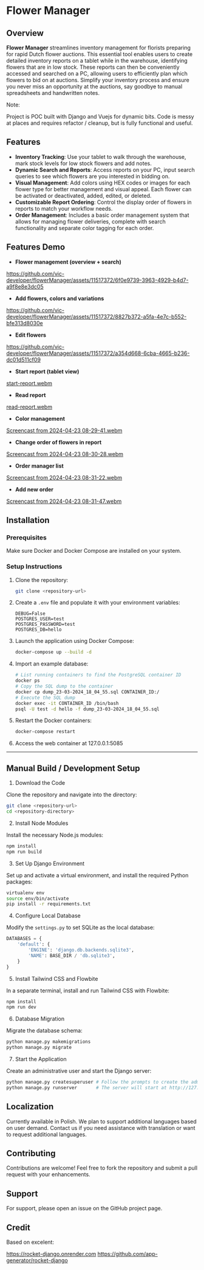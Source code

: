 
# Flower Manager

## Overview

**Flower Manager** streamlines inventory management for florists preparing for rapid Dutch flower auctions. This essential tool enables users to create detailed inventory reports on a tablet while in the warehouse, identifying flowers that are in low stock. These reports can then be conveniently accessed and searched on a PC, allowing users to efficiently plan which flowers to bid on at auctions. Simplify your inventory process and ensure you never miss an opportunity at the auctions, say goodbye to manual spreadsheets and handwritten notes.

Note:

Project is POC built with Django and Vuejs for dynamic bits. Code is messy at places and requires refactor / cleanup, but is fully functional and useful.

## Features

- **Inventory Tracking**: Use your tablet to walk through the warehouse, mark stock levels for low stock flowers and add notes.
- **Dynamic Search and Reports**: Access reports on your PC, input search queries to see which flowers are you interested in bidding on.
- **Visual Management**: Add colors using HEX codes or images for each flower type for better management and visual appeal. Each flower can be activated or deactivated, added, edited, or deleted.
- **Customizable Report Ordering**: Control the display order of flowers in reports to match your workflow needs.
- **Order Management**: Includes a basic order management system that allows for managing flower deliveries, complete with search functionality and separate color tagging for each order.

## Features Demo

- **Flower management (overview + search)**


https://github.com/vic-developer/flowerManager/assets/11517372/6f0e9739-3963-4929-b4d7-a9f8e8e3dc05



- **Add flowers, colors and variations**


https://github.com/vic-developer/flowerManager/assets/11517372/8827b372-a5fa-4e7c-b552-bfe313d8030e


- **Edit flowers**


https://github.com/vic-developer/flowerManager/assets/11517372/a354d668-6cba-4665-b236-dc01d511cf09


- **Start report (tablet view)**



[start-report.webm](https://github.com/vic-developer/flowerManager/assets/11517372/9dcde6f6-71a3-451a-b5c8-0cbd23ae6404)



- **Read report**


[read-report.webm](https://github.com/vic-developer/flowerManager/assets/11517372/fcd8800f-f036-47d1-8a23-62a8c35d3941)




- **Color management**


[Screencast from 2024-04-23 08-29-41.webm](https://github.com/vic-developer/flowerManager/assets/11517372/6acbc234-b569-41f6-8691-e2e8a2daf679)



- **Change order of flowers in report**


[Screencast from 2024-04-23 08-30-28.webm](https://github.com/vic-developer/flowerManager/assets/11517372/4427e75f-2378-4233-b93a-24fb0716871a)



- **Order manager list**

[Screencast from 2024-04-23 08-31-22.webm](https://github.com/vic-developer/flowerManager/assets/11517372/aa336e88-f095-48de-b185-3401a6aa2666)



- **Add new order**


[Screencast from 2024-04-23 08-31-47.webm](https://github.com/vic-developer/flowerManager/assets/11517372/8f68bddf-50bf-422b-9ec8-16e5ecb16204)



## Installation

### Prerequisites
Make sure Docker and Docker Compose are installed on your system.

### Setup Instructions

1. Clone the repository:
   ```bash
   git clone <repository-url>
   ```
   
2. Create a `.env` file and populate it with your environment variables:
   ```plaintext
   DEBUG=False
   POSTGRES_USER=test
   POSTGRES_PASSWORD=test
   POSTGRES_DB=hello
   ```

3. Launch the application using Docker Compose:
   ```bash
   docker-compose up --build -d
   ```

4. Import an example database:
   ```bash
   # List running containers to find the PostgreSQL container ID
   docker ps
   # Copy the SQL dump to the container
   docker cp dump_23-03-2024_18_04_55.sql CONTAINER_ID:/
   # Execute the SQL dump
   docker exec -it CONTAINER_ID /bin/bash
   psql -U test -d hello -f dump_23-03-2024_18_04_55.sql
   ```

5. Restart the Docker containers:
   ```bash
   docker-compose restart
   ```

6. Access the web container at 127.0.0.1:5085

---

## Manual Build / Development Setup

1. Download the Code

Clone the repository and navigate into the directory:
```bash
git clone <repository-url>
cd <repository-directory>
```

 2. Install Node Modules

Install the necessary Node.js modules:
```bash
npm install
npm run build
```

 3. Set Up Django Environment

Set up and activate a virtual environment, and install the required Python packages:
```bash
virtualenv env
source env/bin/activate
pip install -r requirements.txt
```

 4. Configure Local Database

Modify the `settings.py` to set SQLite as the local database:
```python
DATABASES = {
    'default': {
        'ENGINE': 'django.db.backends.sqlite3',
        'NAME': BASE_DIR / 'db.sqlite3',
    }
}
```

 5. Install Tailwind CSS and Flowbite

In a separate terminal, install and run Tailwind CSS with Flowbite:
```bash
npm install
npm run dev        
```

 6. Database Migration

Migrate the database schema:
```bash
python manage.py makemigrations
python manage.py migrate
```

 7. Start the Application

Create an administrative user and start the Django server:
```bash
python manage.py createsuperuser # Follow the prompts to create the admin user
python manage.py runserver       # The server will start at http://127.0.0.1:5085/
```

## Localization

Currently available in Polish. We plan to support additional languages based on user demand. Contact us if you need assistance with translation or want to request additional languages.

## Contributing

Contributions are welcome! Feel free to fork the repository and submit a pull request with your enhancements.

## Support

For support, please open an issue on the GitHub project page.


## Credit

Based on excelent:

https://rocket-django.onrender.com
https://github.com/app-generator/rocket-django
